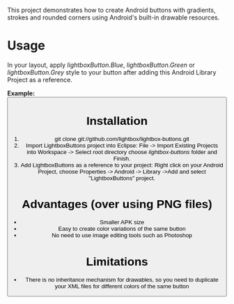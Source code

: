 This project demonstrates how to create Android buttons with gradients, strokes and rounded corners using Android's built-in drawable resources.

Usage
================
In your layout, apply *lightboxButton.Blue*, *lightboxButton.Green* or *lightboxButton.Grey* style to your button after adding this Android Library Project as a reference.

**Example:**
        <Button
            style="@style/lightboxButton.Blue"
            android:layout_width="wrap_content"
            android:layout_height="wrap_content"
            android:layout_marginBottom="10dp"
            android:text="Button" />

Installation
================
1. git clone git://github.com/lightbox/lightbox-buttons.git
2. Import LightboxButtons project into Eclipse:
File -> Import Existing Projects into Workspace -> Select root directory
choose *lightbox-buttons* folder and Finish.
3. Add LightboxButtons as a reference to your project:
Right click on your Android Project, choose Properties -> Android -> Library ->Add and select "LightboxButtons" project.

Advantages (over using PNG files)
================
* Smaller APK size
* Easy to create color variations of the same button
* No need to use image editing tools such as Photoshop

Limitations
================
* There is no inheritance mechanism for drawables, so you need to duplicate your XML files for different colors of the same button